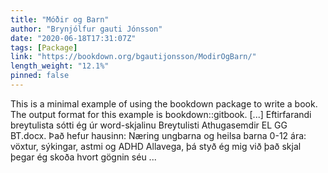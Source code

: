 ```yaml
---
title: "Móðir og Barn"
author: "Brynjólfur gauti Jónsson"
date: "2020-06-18T17:31:07Z"
tags: [Package]
link: "https://bookdown.org/bgautijonsson/ModirOgBarn/"
length_weight: "12.1%"
pinned: false
---
```


This is a minimal example of using the bookdown package to write a book. The output format for this example is bookdown::gitbook. [...] Eftirfarandi breytulista sótti ég úr word-skjalinu Breytulisti Athugasemdir EL GG BT.docx. Það hefur hausinn: Næring ungbarna og heilsa barna 0-12 ára: vöxtur, sýkingar, astmi og ADHD Allavega, þá styð ég mig við það skjal þegar ég skoða hvort gögnin séu ...
